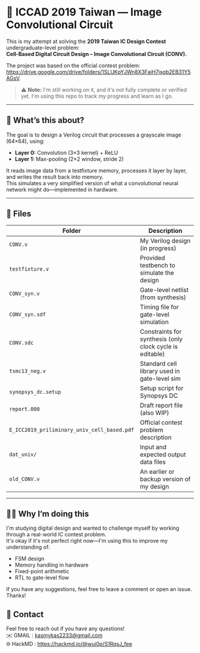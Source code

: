 # 🧠 ICCAD 2019 Taiwan — Image Convolutional Circuit

This is my attempt at solving the **2019 Taiwan IC Design Contest** undergraduate-level problem:  
**Cell-Based Digital Circuit Design – Image Convolutional Circuit (CONV).**

The project was based on the official contest problem: https://drive.google.com/drive/folders/1SLUKpYJWn8X3FaiH7jsgb2EB31Y5AGsV.

> ⚠️ **Note:** I'm still working on it, and it's not fully complete or verified yet. I'm using this repo to track my progress and learn as I go.

---

## 🧾 What’s this about?

The goal is to design a Verilog circuit that processes a grayscale image (64×64), using:
- **Layer 0:** Convolution (3×3 kernel) + ReLU
- **Layer 1:** Max-pooling (2×2 window, stride 2)

It reads image data from a testfixture memory, processes it layer by layer, and writes the result back into memory.  
This simulates a very simplified version of what a convolutional neural network might do—implemented in hardware.

---

## 📂 Files

| Folder              | Description |
|--------------------------|-------------|
| `CONV.v`                 | My Verilog design (in progress) |
| `testfixture.v`          | Provided testbench to simulate the design |
| `CONV_syn.v`             | Gate-level netlist (from synthesis) |
| `CONV_syn.sdf`           | Timing file for gate-level simulation |
| `CONV.sdc`               | Constraints for synthesis (only clock cycle is editable) |
| `tsmc13_neg.v`           | Standard cell library used in gate-level sim |
| `synopsys_dc.setup`      | Setup script for Synopsys DC |
| `report.000`             | Draft report file (also WIP) |
| `E_ICC2019_priliminary_univ_cell_based.pdf` | Official contest problem description|
| `dat_univ/`              | Input and expected output data files |
| `old_CONV.v`             | An earlier or backup version of my design |

---

## 🙋‍♂️ Why I’m doing this

I'm studying digital design and wanted to challenge myself by working through a real-world IC contest problem.  
It's okay if it's not perfect right now—I'm using this to improve my understanding of:
- FSM design  
- Memory handling in hardware  
- Fixed-point arithmetic  
- RTL to gate-level flow

If you have any suggestions, feel free to leave a comment or open an issue. Thanks!

## 📩 Contact
Feel free to reach out if you have any questions! <br>
✉️ GMAIL : kasmykas2233@gmail.com <br>
🌐 HackMD : https://hackmd.io/@wui0p/S1RqsJ_fee


